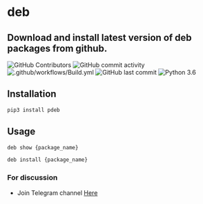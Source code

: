# deb

## Download and install latest version of deb packages from github.

 ![GitHub Contributors](https://img.shields.io/github/contributors/jakbin/deb)
 ![GitHub commit activity](https://img.shields.io/github/commit-activity/m/jakbin/deb)
 ![.github/workflows/Build.yml](https://github.com/jakbin/deb/actions/workflows/Build.yml/badge.svg)
 ![GitHub last commit](https://img.shields.io/github/last-commit/jakbin/deb)
 ![Python 3.6](https://img.shields.io/badge/python-3.6-yellow.svg)


## Installation

```bash
pip3 install pdeb
```

## Usage

```bash
deb show {package_name}

deb install {package_name}
```

### For discussion 

* Join Telegram channel [Here](https://t.me/debhub1)
